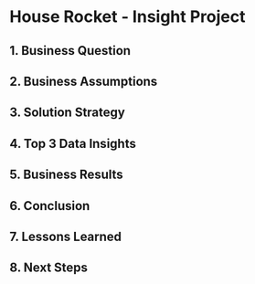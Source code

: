 # House Rocket - Insight Project
## 1. Business Question
## 2. Business Assumptions
## 3. Solution Strategy
## 4. Top 3 Data Insights
## 5. Business Results
## 6. Conclusion
## 7. Lessons Learned
## 8. Next Steps
